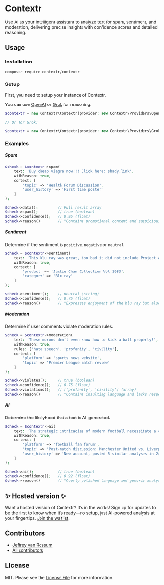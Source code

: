 # Contextr

Use AI as your intelligent assistant to analyze text for spam, sentiment, and moderation, delivering precise insights with confidence scores and detailed reasoning.

## Usage

### Installation

```bash
composer require contextr/contextr
```

### Setup

First, you need to setup your instance of Contextr.

You can use [OpenAI](http://platform.openai.com/) or [Grok](https://x.ai/api) for reasoning.

```php
$contextr = new Contextr\Contextr(provider: new Contextr\Providers\OpenAi(apiKey: 'API_KEY'));

// Or for Grok:

$contextr = new Contextr\Contextr(provider: new Contextr\Providers\Grok(apiKey: 'API_KEY'));
```

### Examples

##### Spam

```php
$check = $contextr->spam(
    text: 'Buy cheap viagra now!!! Click here: shady.link',
    withReason: true,
    context: [
        'topic' => 'Health Forum Discussion',
        'user_history' => 'First time poster'
    ]
);

$check->data();         // Full result array
$check->spam();         // true (boolean)
$check->confidence();   // 0.95 (float)
$check->reason();       // "Contains promotional content and suspicious link"
```

##### Sentiment

Determine if the sentiment is `positive`, `negative` or `neutral`.

```php
$check = $contextr->sentiment(
    text: 'This blu ray was great, too bad it did not include Project A.',
    withReason: true,
    context: [
        'product' => 'Jackie Chan Collection Vol 1983',
        'category' => 'Blu ray'
    ]
);

$check->sentiment();    // neutral (string)
$check->confidence();   // 0.75 (float)
$check->reason();       // "Expresses enjoyment of the blu ray but also disappointment about the absence of a specific content." (string)
```

##### Moderation

Determine if user comments violate moderation rules.

```php
$check = $contextr->moderation(
    text: 'These morons don’t even know how to kick a ball properly!',
    withReason: true,
    rules: ['hate speech', 'profanity', 'civility'],
    context: [
        'platform' => 'sports news website',
        'topic' => 'Premier League match review'
    ]
);

$check->violates();     // true (boolean)
$check->confidence();   // 0.75 (float)
$check->violations();   // ['profanity', 'civility'] (array)
$check->reason();       // "Contains insulting language and lacks respectful tone"
```

##### AI

Determine the likelyhood that a text is AI-generated.

```php
$check = $contextr->ai(
    text: 'The strategic intricacies of modern football necessitate a comprehensive understanding of player positioning, tactical adaptability, and cohesive team synergy to achieve superior performance outcomes.',
    withReason: true,
    context: [
        'platform' => 'football fan forum',
        'topic' => 'Post-match discussion: Manchester United vs. Liverpool',
        'user_history' => 'New account, posted 5 similar analyses in 24 hours'
    ]
);

$check->ai();           // true (boolean)
$check->confidence();   // 0.92 (float)
$check->reason();       // "Overly polished language and generic analysis typical of AI-generated text, especially given the user's pattern of similar posts."
```

## ✨ Hosted version ✨

Want a hosted version of Contextr? It’s in the works! Sign up for updates to be the first to know when it’s ready—no setup, just AI-powered analysis at your fingertips. [Join the waitlist](https://contextr.dev).

## Contributors
* [Jeffrey van Rossum](https://github.com/jeffreyvr)
* [All contributors](https://github.com/jeffreyvr/wp-settings/graphs/contributors)

## License
MIT. Please see the [License File](/LICENSE) for more information.

